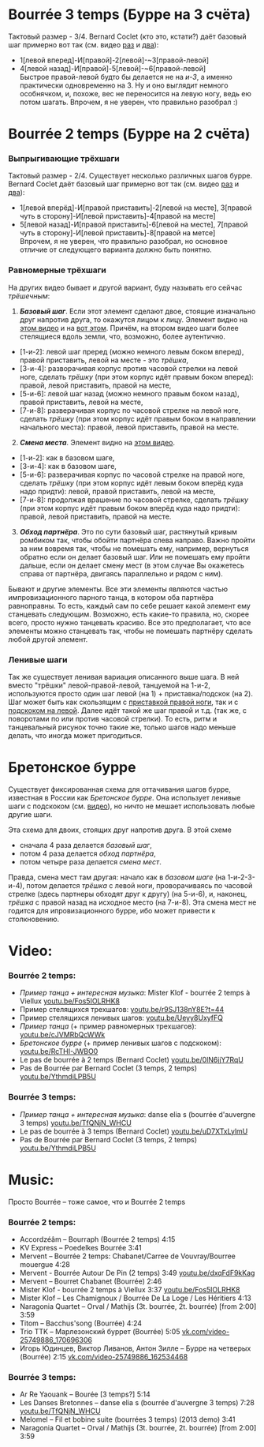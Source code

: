 Bourrée 3 temps (Бурре на 3 счёта)
==================================
Тактовый размер - 3/4. Bernard Coclet (кто это, кстати?) даёт базовый шаг примерно вот так (см. видео [раз](https://www.youtube.com/watch?v=uD7XTxLylmU) и [два](https://www.youtube.com/watch?v=YthmdiLPB5U)):

- 1[левой вперед]-И[правой]-2[левой]-~3[правой-левой]
- 4[левой назад]-И[правой]-5[левой]-~6[правой-левой]  
  Быстрое правой-левой будто бы делается не на _и-3_, а именно практически одновременно на 3. Ну и оно выглядит немного особнячком, и, похоже, вес не переносится на левую ногу, ведь ею потом шагать. Впрочем, я не уверен, что правильно разобрал :)

Bourrée 2 temps (Бурре на 2 счёта)
==================================
### Выпрыгивающие трёхшаги
Тактовый размер - 2/4. Существует несколько различных шагов бурре. Bernard Coclet даёт базовый шаг примерно вот так (см. видео [раз](https://www.youtube.com/watch?v=0lN6jjY7RqU) и [два](https://www.youtube.com/watch?v=YthmdiLPB5U)):

- 1[левой вперёд]-И[правой приставить]-2[левой на месте], 3[правой чуть в сторону]-И[левой приставить]-4[правой на месте]
- 5[левой назад]-И[правой приставить]-6[левой на месте], 7[правой чуть в сторону]-И[левой приставить]-8[правой на метсе]  
  Впрочем, я не уверен, что правильно разобрал, но основное отличие от следующего варианта должно быть понятно.

### Равномерные трёхшаги
На других видео бывает и другой вариант, буду называть его сейчас _трёшечным_:

1. ___Базовый шаг___. Если этот элемент сделают двое, стоящие изначально друг напротив друга, то окажутся лицом к лицу. Элемент видно на [этом видео](https://www.youtube.com/watch?v=cJVMRbQcWWk) и на [вот этом](https://youtu.be/r9SJ138nY8E?t=44). Причём, на втором видео шаги более стелящиеся вдоль земли, что, возможно, более аутентично.
  - [1-и-2]: левой шаг преред (можно немного левым боком вперед), правой приставить, левой на месте - это _трёшка_,
  - [3-и-4]: разворачивая корпус против часовой стрелки на левой ноге, сделать _трёшку_ (при этом корпус идёт правым боком вперед): правой, левой приставить, правой на месте,
  - [5-и-6]: левой шаг назад (можно немного правым боком назад), правой приставить, левой на месте,
  - [7-и-8]: разверачивая корпус по часовой стрелке на левой ноге, сделать _трёшку_ (при этом корпус идёт правым боком в направлении начального места): правой, левой приставить, правой на месте.
2. ___Смена места___. Элемент видно на [этом видео](https://www.youtube.com/watch?v=cJVMRbQcWWk).
  - [1-и-2]: как в базовом шаге,
  - [3-и-4]: как в базовом шаге,
  - [5-и-6]: разверачивая корпус по часовой стрелке на правой ноге, сделать _трёшку_ (при этом корпус идёт левым боком вперёд куда надо придти): левой, правой приставить, левой на месте,
  - [7-и-8]: продолжая врашение по часовой стрелке, сделать _трёшку_ (при этом корпус идёт правым боком вперёд куда надо придти): правой, левой приставить, правой на месте.
3. ___Обход партнёра___. Это по сути базовый шаг, растянутый кривым ромбиком так, чтобы обойти партнёра слева направо. Важно пройти за ним вовремя так, чтобы не помешать ему, например, вернуться обратно если он делает базовый шаг. Или не помешать ему пройти дальше, если он делает смену мест (в этом случае Вы окажетесь справа от партнёра, двигаясь параллельно и рядом с ним).

Бывают и другие элементы. Все эти элементы являются частью импровизационного парного танца, в котором оба партнёра равноправны. То есть, каждый сам по себе решает какой элемент ему станцевать следующим. Возможно, есть какие-то правила, но, скорее всего, просто нужно танцевать красиво. Все это предполагает, что все элементы можно станцевать так, чтобы не помешать партнёру сделать любой другой элемент.

### Ленивые шаги
Так же существует ленивая вариация описанного выше шага. В ней вместо "трёшки" левой-правой-левой, танцуемой на 1-и-2, используются просто один шаг левой (на 1) + приставка/подскок (на 2). Шаг может быть как скользящим с [приставкой правой ноги](https://www.youtube.com/watch?v=Ueyy8UxyfFQ), так и с [подскоком на левой](https://www.youtube.com/watch?v=RcTHI-JWBO0). Далее идёт такой же шаг правой и т.д. (так же, с поворотами по или против часовой стрелки). То есть, ритм и танцевальный рисунок точно такие же, только шагов надо меньше делать, что иногда может пригодиться.

# Бретонское бурре
Существует фиксированная схема для оттачивания шагов бурре, известная в России как _Бретонское бурре_. Она использует ленивые шаги с подскоком (см. [видео](https://www.youtube.com/watch?v=RcTHI-JWBO0)), но ничто не мешает использовать любые другие шаги.

Эта схема для двоих, стоящих друг напротив друга. В этой схеме

- сначала 4 раза делается _базовый шаг_,
- потом 4 раза делается _обход партнёра_,
- потом четыре раза делается _смена мест_.

Правда, смена мест там другая: начало как в _базовом шаге_ (на 1-и-2-3-и-4), потом делается _трёшка_ с левой ноги, проворачиваясь по часовой стрелке (здесь партнеры обходят друг к другу) (на 5-и-6), и, наконец, _трёшка_ с правой назад на исходное место (на 7-и-8). Эта смена мест не годится для ипровизационного бурре, ибо может привести к столкновению.

Video:
======
### Bourrée 2 temps:
- _Пример танца + интересная музыка_: Mister Klof - bourrée 2 temps à Viellux [youtu.be/Fos5IOLRHK8](https://www.youtube.com/watch?v=Fos5IOLRHK8)
- Пример стелящихся трехшагов: [youtu.be/r9SJ138nY8E?t=44](https://youtu.be/r9SJ138nY8E?t=44)
- Пример стелящихся ленивых шагов: [youtu.be/Ueyy8UxyfFQ](https://www.youtube.com/watch?v=Ueyy8UxyfFQ)
- _Пример танца_ (+ пример равномерных трехшагов): [youtu.be/cJVMRbQcWWk](https://www.youtube.com/watch?v=cJVMRbQcWWk)
- _Бретонское бурре_ (+ пример ленивых шагов с подскоком): [youtu.be/RcTHI-JWBO0](https://www.youtube.com/watch?v=RcTHI-JWBO0)
- Le pas de bourrée à 2 temps (Bernard Coclet) [youtu.be/0lN6jjY7RqU](https://www.youtube.com/watch?v=0lN6jjY7RqU)
- Pas de Bourrée par Bernard Coclet (3 temps, 2 temps) [youtu.be/YthmdiLPB5U](https://www.youtube.com/watch?v=YthmdiLPB5U)

### Bourrée 3 temps:
- _Пример танца + интересная музыка_: danse elia s (bourrée d'auvergne 3 temps) [youtu.be/TfQNjN_WHCU](https://www.youtube.com/watch?v=TfQNjN_WHCU)
- Le pas de bourrée à 3 temps (Bernard Coclet) [youtu.be/uD7XTxLylmU](https://www.youtube.com/watch?v=uD7XTxLylmU)
- Pas de Bourrée par Bernard Coclet (3 temps, 2 temps) [youtu.be/YthmdiLPB5U](https://www.youtube.com/watch?v=YthmdiLPB5U)

Music:
======
Просто Bourrée – тоже самое, что и Bourrée 2 temps

### Bourrée 2 temps:
- Accordzéâm – Bourraph (Bourrée 2 temps) 4:15
- KV Express – Poedelkes Bourrée 3:41
- Mervent – Bourrée 2 temps: Chabanet/Carree de Vouvray/Bourree mouergue 4:28
- Mervent - Bourrée Autour De Pin (2 temps) 3:49 [youtu.be/dxqFdF9kKag](https://www.youtube.com/watch?v=dxqFdF9kKag)
- Mervent – Bourret Chabanet (Bourrée) 2:46
- Mister Klof - bourrée 2 temps à Viellux 3:37 [youtu.be/Fos5IOLRHK8](https://www.youtube.com/watch?v=Fos5IOLRHK8)
- Mister Klof – Les Chamignoux / Bourrée De La Loge / Les Héritiers 4:13
- Naragonia Quartet – Orval / Mathijs (3t. bourrée, 2t. bourrée) [from 2:00] 3:59
- Titom – Bacchus'song (Bourrée) 4:24
- Trio TTK – Марлезонский буррет (Bourrée) 5:05 [vk.com/video-25749886_170696306](https://vk.com/video-25749886_170696306)
- Игорь Юдинцев, Виктор Ливанов, Антон Зилле – Бурре на четверых (Bourrée) 2:15 [vk.com/video-25749886_162534468](http://vk.com/video-25749886_162534468)

### Bourrée 3 temps:
- Ar Re Yaouank – Bourée [3 temps?] 5:14
- Les Danses Bretonnes – danse elia s (bourrée d'auvergne 3 temps) 7:28 [youtu.be/TfQNjN_WHCU](https://www.youtube.com/watch?v=TfQNjN_WHCU)
- Melomel – Fil et bobine suite (bourrées 3 temps) (2013 demo) 3:41
- Naragonia Quartet – Orval / Mathijs (3t. bourrée, 2t. bourrée) [from 2:00] 3:59
